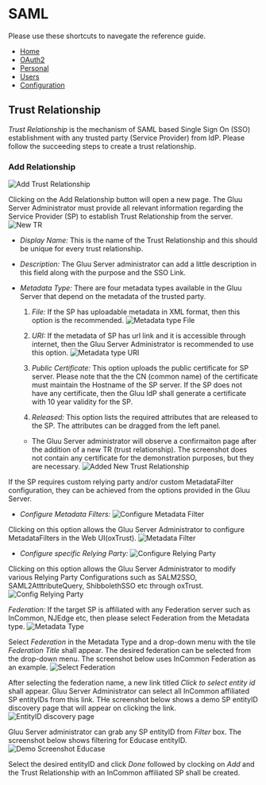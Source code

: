 # SAML
Please use these shortcuts to navegate the reference guide.

 * [Home](./index.md)
 * [OAuth2](./oauth2.md)
 * [Personal](./personal.md)
 * [Users](./users.md)
 * [Configuration](./configuration.md)

## Trust Relationship

_Trust Relationship_ is the mechanism of SAML based Single Sign On (SSO) establishment with any trusted party (Service Provider) from IdP. Please follow the succeeding steps to create a trust relationship.

### Add Relationship
![Add Trust Relationship](img/admin_saml_create.png)

Clicking on the Add Relationship button will open a new page. The Gluu Server Administrator must provide all relevant information regarding the Service Provider (SP) to establish Trust Relationship from the server.
![New TR](img/admin_saml_newTR.png)

* _Display Name:_ This is the name of the Trust Relationship and this should be unique for every trust relationship.

* _Description:_ The Gluu Server administrator can add a little description in this field along with the purpose and the SSO Link.

* _Metadata Type:_ There are four metadata types available in the Gluu Server that depend on the metadata of the trusted party.

  1. _File:_ If the SP has uploadable metadata in XML format, then this option is the recommended.
![Metadata type File](img/admin_saml_metadatafile.png)

  2. _URI:_ If the metadata of SP has url link and it is accessible through internet, then the Gluu Server Administrator is recommended to use this option.
![Metadata type URI](img/admin_saml_metadatauri.png)

  4. _Public Certificate:_ This option uploads the public certificate for SP server. Please note that the the CN (common name) of the certificate must maintain the Hostname of the SP server. If the SP does not have any certificate, then the Gluu IdP shall generate a certificate with 10 year validity for the SP.

  3. _Released:_ This option lists the required attributes that are released to the SP. The attributes can be dragged from the left panel.

  * The Gluu Server administrator will observe a confirmaiton page after the addition of a new TR (trust relationship). The screenshot does not contain any certificate for the demonstration purposes, but they are necessary.
	![Added New Trust Relationship](img/admin_saml_addedTR.png)

If the SP requires custom relying party and/or custom MetadataFilter configuration, they can be achieved from the options provided in the Gluu Server.

  * _Configure Metadata Filters:_ 
![Configure Metadata Filter](img/admin_saml_configmetadata.png)

Clicking on this option allows the Gluu Server Administrator to configure MetadataFilters in the Web UI(oxTrust).
![Metadata Filter](img/admin_saml_metadatafilter.png)

  * _Configure specific Relying Party:_ 
![Configure Relying Party](img/admin_saml_configrelying.png)

Clicking on this option allows the Gluu Server Administrator to modify various Relying Party Configurations such as SALM2SSO, SAML2AtttributeQuery, ShibbolethSSO etc through oxTrust.
![Config Relying Party](img/admin_saml_relyingparty.png)

   _Federation:_ If the target SP is affiliated with any Federation server such as InCommon, NJEdge etc, then please select Federation from the Metadata type.
![Metadata Type](img/admin_saml_metadatatype.png)

Select *Federation* in the Metadata Type and a drop-down menu  with the tile *Federation Title* shall appear. The desired federation can be selected from the drop-down menu. The screenshot below uses InCommon Federation as an example.
![Select Federation](img/admin_saml_federation.png)

After selecting the federation name, a new link titled *Click to select entity id* shall appear. Gluu Server Administrator can select all InCommon affiliated SP entityIDs from this link. THe screenshot below shows a demo SP entityID discovery page that will appear on clicking the link.
![EntityID discovery page](img/admin_saml_newentityid.png)

Gluu Server administrator can grab any SP entityID from *Filter* box. The screenshot below shows filtering for Educase entityID.
![Demo Screenshot Educase](img/admin_saml_entityiddemo.png)

Select the desired entityID and click *Done* followed by clocking on *Add* and the Trust Relationship with an InCommon affiliated SP shall be created.
